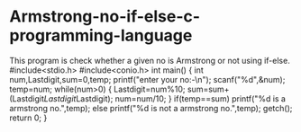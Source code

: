 # Armstrong-no-if-else-c-programming-language
This program is check whether a given no  is Armstrong or not using if-else.
#include<stdio.h>
#include<conio.h>
int main()
{
    int num,Lastdigit,sum=0,temp;
    printf("enter your no:-\n");
    scanf("%d",&num);
    temp=num;
    while(num>0)
    {
	     Lastdigit=num%10;
	     sum=sum+(Lastdigit*Lastdigit*Lastdigit);
	     num=num/10;
    }
    if(temp==sum)
    printf("%d is a armstrong no.",temp);
    else
    printf("%d is not a armstrong no.",temp);
    getch();
    return 0;
}
